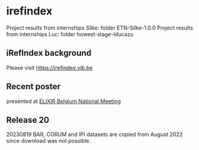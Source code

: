 # irefindex
Project results from internships Silke: folder ETN-Silke-1.0.0
Project results from internships Luc: folder howest-stage-lducazu

## iRefIndex background

Please visit https://irefindex.vib.be

## Recent poster

presented at [ELIXIR Belgium National Meeting](https://github.com/vibbits/irefindex/blob/master/20231007-iRefIndex-Scientific-poster.pdf)

## Release 20

20230819 BAR, CORUM and IPI datasets are copied from August 2022 since download was not possible.
